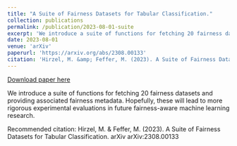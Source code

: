 ```yaml
---
title: "A Suite of Fairness Datasets for Tabular Classification."
collection: publications
permalink: /publication/2023-08-01-suite
excerpt: 'We introduce a suite of functions for fetching 20 fairness datasets and providing associated fairness metadata. Hopefully, these will lead to more rigorous experimental evaluations in future fairness-aware machine learning research.'
date: 2023-08-01
venue: 'arXiv'
paperurl: 'https://arxiv.org/abs/2308.00133'
citation: 'Hirzel, M. &amp; Feffer, M. (2023). A Suite of Fairness Datasets for Tabular Classification. arXiv arXiv:2308.00133'
---
```


<a href='https://arxiv.org/abs/2308.00133'>Download paper here</a>

We introduce a suite of functions for fetching 20 fairness datasets and providing associated fairness metadata. Hopefully, these will lead to more rigorous experimental evaluations in future fairness-aware machine learning research.

Recommended citation: Hirzel, M. & Feffer, M. (2023). A Suite of Fairness Datasets for Tabular Classification. arXiv arXiv:2308.00133